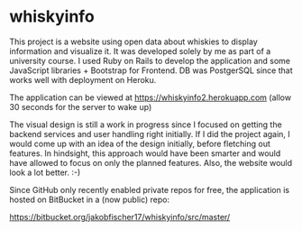 # whiskyinfo

This project is a website using open data about whiskies to display information and visualize it. It was developed solely by me as part of a university course. I used Ruby on Rails to develop the application and some JavaScript libraries + Bootstrap for Frontend. DB was PostgerSQL since that works well with deployment on Heroku.

The application can be viewed at https://whiskyinfo2.herokuapp.com (allow 30 seconds for the server to wake up)

The visual design is still a work in progress since I focused on getting the backend services and user handling right initially. If I did the project again, I would come up with an idea of the design initially, before fletching out features. In hindsight, this approach would have been smarter and would have allowed to focus on only the planned features. Also, the website would look a lot better. :-)

Since GitHub only recently enabled private repos for free, the application is hosted on BitBucket in a (now public) repo:

https://bitbucket.org/jakobfischer17/whiskyinfo/src/master/
